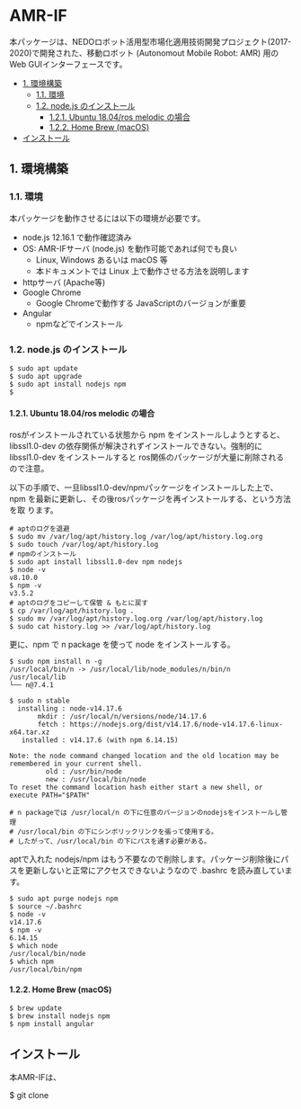 ﻿# AMR-IF

本パッケージは、NEDOロボット活用型市場化適用技術開発プロジェクト(2017-2020)で開発された、移動ロボット (Autonomout Mobile Robot: AMR) 用のWeb GUIインターフェースです。

<!-- TOC -->

- [1. 環境構築](#1-環境構築)
    - [1.1. 環境](#11-環境)
    - [1.2. node.js のインストール](#12-nodejs-のインストール)
        - [1.2.1. Ubuntu 18.04/ros melodic の場合](#121-ubuntu-1804ros-melodic-の場合)
        - [1.2.2. Home Brew (macOS)](#122-home-brew-macos)
- [インストール](#インストール)

<!-- /TOC -->

## 1. 環境構築

### 1.1. 環境
本パッケージを動作させるには以下の環境が必要です。

- node.js 12.16.1 で動作確認済み
- OS: AMR-IFサーバ (node.js) を動作可能であれば何でも良い
  - Linux, Windows あるいは macOS 等
  - 本ドキュメントでは Linux 上で動作させる方法を説明します
- httpサーバ (Apache等)
- Google Chrome
  - Google Chromeで動作する JavaScriptのバージョンが重要
- Angular
  - npmなどでインストール

### 1.2. node.js のインストール

```shell
$ sudo apt update
$ sudo apt upgrade
$ sudo apt install nodejs npm
$ 
```

#### 1.2.1. Ubuntu 18.04/ros melodic の場合

rosがインストールされている状態から npm をインストールしようとすると、
libssl1.0-dev の依存関係が解決されずインストールできない。強制的に
libssl1.0-dev をインストールすると ros関係のパッケージが大量に削除される
ので注意。

以下の手順で、一旦libssl1.0-dev/npmパッケージをインストールした上で、npm
を最新に更新し、その後rosパッケージを再インストールする、という方法を取
ります。

```shell
# aptのログを退避
$ sudo mv /var/log/apt/history.log /var/log/apt/history.log.org
$ sudo touch /var/log/apt/history.log
# npmのインストール
$ sudo apt install libssl1.0-dev npm nodejs
$ node -v
v8.10.0
$ npm -v
v3.5.2
# aptのログをコピーして保管 & もとに戻す
$ cp /var/log/apt/history.log .
$ sudo mv /var/log/apt/history.log.org /var/log/apt/history.log
$ sudo cat history.log >> /var/log/apt/history.log
```

更に、npm で n package を使って node をインストールする。

```shell
$ sudo npm install n -g
/usr/local/bin/n -> /usr/local/lib/node_modules/n/bin/n
/usr/local/lib
└── n@7.4.1 

$ sudo n stable
  installing : node-v14.17.6
       mkdir : /usr/local/n/versions/node/14.17.6
       fetch : https://nodejs.org/dist/v14.17.6/node-v14.17.6-linux-x64.tar.xz
   installed : v14.17.6 (with npm 6.14.15)

Note: the node command changed location and the old location may be remembered in your current shell.
         old : /usr/bin/node
         new : /usr/local/bin/node
To reset the command location hash either start a new shell, or execute PATH="$PATH"

# n packageでは /usr/local/n の下に任意のバージョンのnodejsをインストールし管理
# /usr/local/bin の下にシンボリックリンクを張って使用する。
# したがって、/usr/local/bin の下にパスを通す必要がある。
```

aptで入れた nodejs/npm はもう不要なので削除します。パッケージ削除後にパスを更新しないと正常にアクセスできないようなので .bashrc を読み直しています。


```shell
$ sudo apt purge nodejs npm
$ source ~/.bashrc
$ node -v
v14.17.6
$ npm -v
6.14.15
$ which node
/usr/local/bin/node
$ which npm
/usr/local/bin/npm
```

#### 1.2.2. Home Brew (macOS)

```shell
$ brew update
$ brew install nodejs npm
$ npm install angular
```


## インストール

本AMR-IFは、

$ git clone 